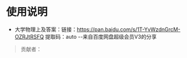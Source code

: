 # 使用说明
- 大学物理上及答案：链接：https://pan.baidu.com/s/1T-YvWzdnGrcM-OZRJtRSFQ 
提取码：auto 
--来自百度网盘超级会员V3的分享
>贡献者：